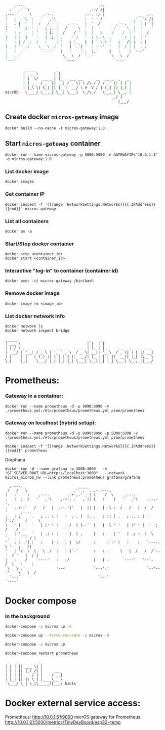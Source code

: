 ```bash
    ,---,                                 ,-.                       
  .'  .' `\                           ,--/ /|                       
,---.'     \     ,---.              ,--. :/ |               __  ,-. 
|   |  .`\  |   '   ,'\             :  : ' /              ,' ,'/ /| 
:   : |  '  |  /   /   |    ,---.   |  '  /       ,---.   '  | |' | 
|   ' '  ;  : .   ; ,. :   /     \  '  |  :      /     \  |  |   ,' 
'   | ;  .  | '   | |: :  /    / '  |  |   \    /    /  | '  :  /   
|   | :  |  ' '   | .; : .    ' /   '  : |. \  .    ' / | |  | '    
'   : | /  ;  |   :    | '   ; :__  |  | ' \ \ '   ;   /| ;  : |    
|   | '` ,/    \   \  /  '   | '.'| '  : |--'  '   |  / | |  , ;    
;   :  .'       `----'   |   :    : ;  |,'     |   :    |  ---'     
|   ,.'                   \   \  /  '--'        \   \  /            
'---'                      `----'                `----'                                                                         

         _____         _                                 
        |  __ \       | |                                
        | |  \/  __ _ | |_   ___ __      __  __ _  _   _ 
        | | __  / _` || __| / _ \\ \ /\ / / / _` || | | |
        | |_\ \| (_| || |_ |  __/ \ V  V / | (_| || |_| |
micrOS   \____/ \__,_| \__| \___|  \_/\_/   \__,_| \__, |
	                                            __/ |
    	                                           |___/ 
```

## Create docker `micros-gateway` image

```
docker build --no-cache -t micros-gateway:1.0 .
```

## Start `micros-gateway` container

```
docker run --name micros-gateway -p 5000:5000 -e GATEWAYIP="10.0.1.1" -d micros-gateway:1.0
```

### List docker image
    docker images

### Get container IP
    docker inspect -f '{{range .NetworkSettings.Networks}}{{.IPAddress}}{{end}}' micros-gateway

### List all containers
    docker ps -a

### Start/Stop docker container
    docker stop <container_id>
    docker start <container_id>

### Interactive "log-in" to container (container id)
    docker exec -it micros-gateway /bin/bash

### Remove docker image
    docker image rm <image_id>

### List docker network info
    docker network ls
    docker network inspect bridge

```
______                                _    _                       
| ___ \                              | |  | |                      
| |_/ / _ __   ___   _ __ ___    ___ | |_ | |__    ___  _   _  ___ 
|  __/ | '__| / _ \ | '_ ` _ \  / _ \| __|| '_ \  / _ \| | | |/ __|
| |    | |   | (_) || | | | | ||  __/| |_ | | | ||  __/| |_| |\__ \
\_|    |_|    \___/ |_| |_| |_| \___| \__||_| |_| \___| \__,_||___/
```
                                                            
# Prometheus:

### Gateway in a container:

```
docker run --name prometheus -d -p 9090:9090 -v ./prometheus.yml:/etc/prometheus/prometheus.yml prom/prometheus
```

### Gateway on localhost (hybrid setup):

```
docker run --name prometheus -d -p 9090:9090 -p 5000:5000 -v ./prometheus.yml:/etc/prometheus/prometheus.yml prom/prometheus
```

```
docker inspect -f '{{range .NetworkSettings.Networks}}{{.IPAddress}}{{end}}' prometheus
```

Graphana

```
docker run -d --name grafana -p 3000:3000   -e "GF_SERVER_ROOT_URL=http://localhost:3000"   --network micros_micros_nw --link prometheus:prometheus grafana/grafana
```


```                                                                                
  ,----..                        ____                                                 
 /   /   \                     ,'  , `. ,-.----.                                      
|   :     :    ,---.        ,-+-,.' _ | \    /  \     ,---.                           
.   |  ;. /   '   ,'\    ,-+-. ;   , || |   :    |   '   ,'\    .--.--.               
.   ; /--`   /   /   |  ,--.'|'   |  || |   | .\ :  /   /   |  /  /    '      ,---.   
;   | ;     .   ; ,. : |   |  ,', |  |, .   : |: | .   ; ,. : |  :  /`./     /     \  
|   : |     '   | |: : |   | /  | |--'  |   |  \ : '   | |: : |  :  ;_      /    /  | 
.   | '___  '   | .; : |   : |  | ,     |   : .  | '   | .; :  \  \    `.  .    ' / | 
'   ; : .'| |   :    | |   : |  |/      :     |`-' |   :    |   `----.   \ '   ;   /| 
'   | '/  :  \   \  /  |   | |`-'       :   : :     \   \  /   /  /`--'  / '   |  / | 
|   :    /    `----'   |   ;/           |   | :      `----'   '--'.     /  |   :    | 
 \   \ .'              '---'            `---'.|                 `--'---'    \   \  /  
  `---`                                   `---`                              `----'   
```
                                                                                      

# Docker compose

### In the background

```bash
docker-compose -p micros up -d

docker-compose up --force-recreate -p micros -d
```

```bash
docker-compose -p micros up
```

```
docker-compose restart prometheus
```

```
 _   _ ______  _          
| | | || ___ \| |         
| | | || |_/ /| |     ___ 
| | | ||    / | |    / __|
| |_| || |\ \ | |____\__ \
 \___/ \_| \_|\_____/|___/ hints
```
                          
# Docker external service access:
Prometheus: http://10.0.1.61:9090
micrOS gateway for Prometheus: http://10.0.1.61:5000/metrics/TinyDevBoard/esp32+temp
